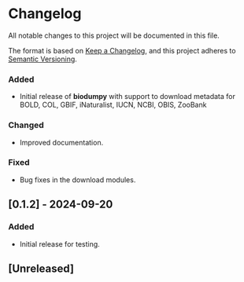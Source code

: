 # Changelog

All notable changes to this project will be documented in this file.

The format is based on [Keep a Changelog](https://keepachangelog.com/en/1.0.0/), and this project adheres to [Semantic Versioning](https://semver.org/spec/v2.0.0.html).


### Added
- Initial release of **biodumpy** with support to download metadata for BOLD, COL, GBIF, iNaturalist, IUCN, NCBI, OBIS,
ZooBank

### Changed
- Improved documentation.

### Fixed
- Bug fixes in the download modules.

## [0.1.2] - 2024-09-20
### Added
- Initial release for testing.

## [Unreleased]